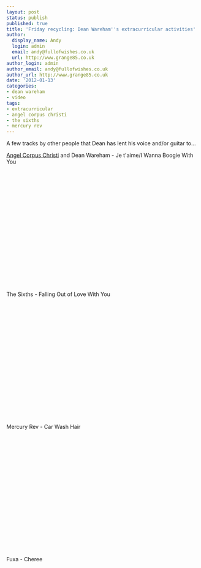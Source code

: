 ```yaml
---
layout: post
status: publish
published: true
title: 'Friday recycling: Dean Wareham''s extracurricular activities'
author:
  display_name: Andy
  login: admin
  email: andy@fullofwishes.co.uk
  url: http://www.grange85.co.uk
author_login: admin
author_email: andy@fullofwishes.co.uk
author_url: http://www.grange85.co.uk
date: '2012-01-13'
categories:
- dean wareham
- video
tags:
- extracurricular
- angel corpus christi
- the sixths
- mercury rev
---
```

<p>A few tracks by other people that Dean has lent his voice and/or guitar to...</p>
<p><a href="http://www.angelcorpuschristi.com/">Angel Corpus Christi</a> and Dean Wareham - Je t'aime/I Wanna Boogie With You<br />
<iframe class="aligncenter" width="420" height="315" https://www.youtube-nocookie.com/embed/WNvzfy8zT44" frameborder="0" allowfullscreen></iframe></p>
<p>The Sixths - Falling Out of Love With You<br />
<iframe class="aligncenter" width="420" height="315" https://www.youtube-nocookie.com/embed/Ephn8t-fU48" frameborder="0" allowfullscreen></iframe></p>
<p>Mercury Rev - Car Wash Hair<br />
<iframe class="aligncenter" width="420" height="315" https://www.youtube-nocookie.com/embed/MVxAQLtpMBA" frameborder="0" allowfullscreen></iframe></p>
<p>Fuxa - Cheree<br />
<iframe class="aligncenter" width="420" height="315" https://www.youtube-nocookie.com/embed/Ug55Cs2xxZM" frameborder="0" allowfullscreen></iframe></p>
